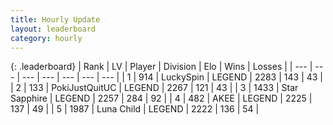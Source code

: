 ```yaml
---
title: Hourly Update
layout: leaderboard
category: hourly
---
```


{: .leaderboard}
| Rank | LV | Player | Division | Elo | Wins | Losses |
| --- | --- | --- | --- | --- | --- | --- |
| <span data-change="0">1</span> | 914 | <span title="ID: 498412">LuckySpin</span> | LEGEND | <span data-change="0">2283</span> | <span data-change="0">143</span> | <span data-change="0">43</span> |
| <span data-change="0">2</span> | 133 | <span title="ID: 512752">PokiJustQuitUC</span> | LEGEND | <span data-change="0">2267</span> | <span data-change="0">121</span> | <span data-change="0">43</span> |
| <span data-change="0">3</span> | 1433 | <span title="ID: 315148">Star Sapphire</span> | LEGEND | <span data-change="0">2257</span> | <span data-change="0">284</span> | <span data-change="0">92</span> |
| <span data-change="0">4</span> | 482 | <span title="ID: 455100">AKEE</span> | LEGEND | <span data-change="0">2225</span> | <span data-change="0">137</span> | <span data-change="0">49</span> |
| <span data-change="0">5</span> | 1987 | <span title="ID: 164871">Luna Child</span> | LEGEND | <span data-change="0">2222</span> | <span data-change="0">136</span> | <span data-change="0">54</span> |